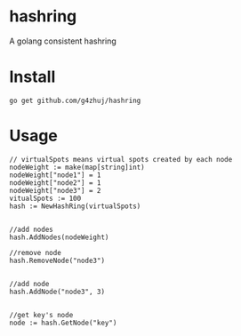 # hashring

A golang consistent hashring

Install
===

	go get github.com/g4zhuj/hashring

Usage
===


```
// virtualSpots means virtual spots created by each node
nodeWeight := make(map[string]int)
nodeWeight["node1"] = 1
nodeWeight["node2"] = 1
nodeWeight["node3"] = 2
vitualSpots := 100
hash := NewHashRing(virtualSpots)
	
	
//add nodes
hash.AddNodes(nodeWeight)
	
//remove node
hash.RemoveNode("node3")

	
//add node
hash.AddNode("node3", 3)

	
//get key's node
node := hash.GetNode("key")

```